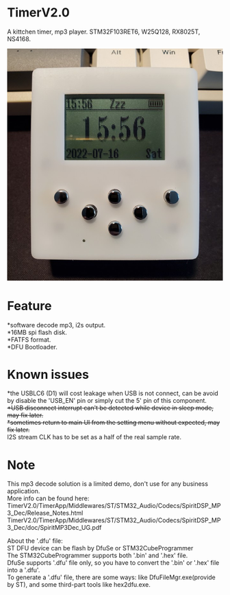 # TimerV2.0
A kittchen timer, mp3 player. STM32F103RET6, W25Q128, RX8025T, NS4168.  

![image](./Doc/004.jpg)


# Feature
*software decode mp3, i2s output.  
*16MB spi flash disk.  
*FATFS format.  
*DFU Bootloader.  


# Known issues  
*the USBLC6 (D1) will cost leakage when USB is not connect, can be avoid by disable the 'USB_EN' pin or simply cut the 5' pin of this component.  
~~*USB disconnect interrupt can't be detected while device in sleep mode, may fix later.~~  
~~*sometimes return to main UI from the setting menu without expected, may fix later.~~  
I2S stream CLK has to be set as a half of the real sample rate.  


# Note  
This mp3 decode solution is a limited demo, don't use for any business application.  
More info can be found here:  
TimerV2.0/TimerApp/Middlewares/ST/STM32_Audio/Codecs/SpiritDSP_MP3_Dec/Release_Notes.html  
TimerV2.0/TimerApp/Middlewares/ST/STM32_Audio/Codecs/SpiritDSP_MP3_Dec/doc/SpiritMP3Dec_UG.pdf  

About the '.dfu' file:  
ST DFU device can be flash by DfuSe or STM32CubeProgrammer  
The STM32CubeProgrammer supports both '.bin' and '.hex' file.  
DfuSe supports '.dfu' file only, so you have to convert the '.bin' or '.hex' file into a '.dfu'.  
To generate a '.dfu' file, there are some ways: like DfuFileMgr.exe(provide by ST), and some third-part tools like hex2dfu.exe.  
